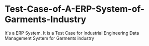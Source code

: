 # Test-Case-of-A-ERP-System-of-Garments-Industry
It's a ERP System. It is a Test Case for Industrial Engineering Data Management System for Garments industry 
